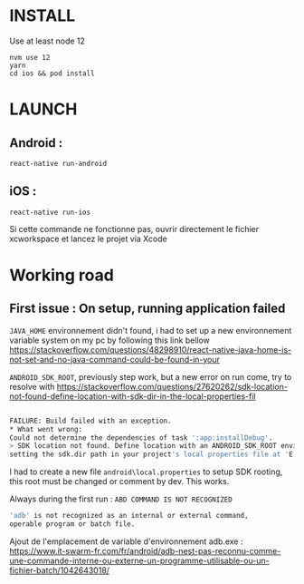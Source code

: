 # INSTALL

Use at least node 12

```
nvm use 12
yarn
cd ios && pod install
```

# LAUNCH

## Android :

```
react-native run-android
```

## iOS :

```
react-native run-ios
```

Si cette commande ne fonctionne pas, ouvrir directement le fichier xcworkspace et lancez le projet via Xcode

# Working road

## First issue : On setup, running application failed

`JAVA_HOME` environnement didn't found, i had to set up a new environnement variable system on my pc by following this link bellow
https://stackoverflow.com/questions/48298910/react-native-java-home-is-not-set-and-no-java-command-could-be-found-in-your

`ANDROID_SDK_ROOT`, previously step work, but a new error on run come, try to resolve with https://stackoverflow.com/questions/27620262/sdk-location-not-found-define-location-with-sdk-dir-in-the-local-properties-fil

```bash

FAILURE: Build failed with an exception.
* What went wrong:
Could not determine the dependencies of task ':app:installDebug'.
> SDK location not found. Define location with an ANDROID_SDK_ROOT environment variable or by
setting the sdk.dir path in your project's local properties file at 'E:\Users\orian\Desktop\FrenchAppWeb\template-rn\android\local.properties'.
```

I had to create a new file `android\local.properties` to setup SDK rooting, this root must be changed or comment by dev. This works.

Always during the first run :
`ABD COMMAND IS NOT RECOGNIZED`

```bash
'adb' is not recognized as an internal or external command,
operable program or batch file.
```

Ajout de l'emplacement de variable d'environnement adb.exe :
https://www.it-swarm-fr.com/fr/android/adb-nest-pas-reconnu-comme-une-commande-interne-ou-externe-un-programme-utilisable-ou-un-fichier-batch/1042643018/
